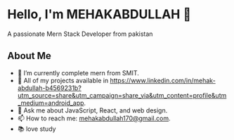 # Hello, I'm MEHAKABDULLAH 👋
A passionate Mern Stack Developer from pakistan

## About Me
- 🔭 I’m currently complete mern from SMIT.
- 🌱 All of my projects available in https://www.linkedin.com/in/mehak-abdullah-b4569231b?utm_source=share&utm_campaign=share_via&utm_content=profile&utm_medium=android_app.
- 💬 Ask me about JavaScript, React, and web design.
- 📫 How to reach me: mehakabdullah170@gmail.com.
- 📚 love study


